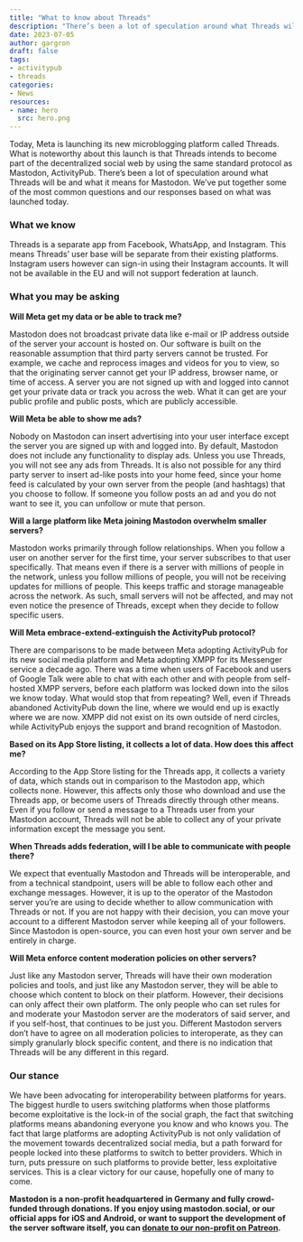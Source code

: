 ```yaml
---
title: "What to know about Threads"
description: "There’s been a lot of speculation around what Threads will be and what it means for Mastodon. We’ve put together some of the most common questions and our responses based on what was launched today."
date: 2023-07-05
author: gargron
draft: false
tags:
- activitypub
- threads
categories:
- News
resources:
- name: hero
  src: hero.png
---
```


Today, Meta is launching its new microblogging platform called Threads. What is noteworthy about this launch is that Threads intends to become part of the decentralized social web by using the same standard protocol as Mastodon, ActivityPub. There’s been a lot of speculation around what Threads will be and what it means for Mastodon. We’ve put together some of the most common questions and our responses based on what was launched today.

### What we know

Threads is a separate app from Facebook, WhatsApp, and Instagram. This means Threads’ user base will be separate from their existing platforms. Instagram users however can sign-in using their Instagram accounts. It will not be available in the EU and will not support federation at launch.

### What you may be asking

**Will Meta get my data or be able to track me?**

Mastodon does not broadcast private data like e-mail or IP address outside of the server your account is hosted on. Our software is built on the reasonable assumption that third party servers cannot be trusted. For example, we cache and reprocess images and videos for you to view, so that the originating server cannot get your IP address, browser name, or time of access. A server you are not signed up with and logged into cannot get your private data or track you across the web. What it can get are your public profile and public posts, which are publicly accessible.

**Will Meta be able to show me ads?**

Nobody on Mastodon can insert advertising into your user interface except the server you are signed up with and logged into. By default, Mastodon does not include any functionality to display ads. Unless you use Threads, you will not see any ads from Threads. It is also not possible for any third party server to insert ad-like posts into your home feed, since your home feed is calculated by your own server from the people (and hashtags) that you choose to follow. If someone you follow posts an ad and you do not want to see it, you can unfollow or mute that person.

**Will a large platform like Meta joining Mastodon overwhelm smaller servers?**

Mastodon works primarily through follow relationships. When you follow a user on another server for the first time, your server subscribes to that user specifically. That means even if there is a server with millions of people in the network, unless you follow millions of people, you will not be receiving updates for millions of people. This keeps traffic and storage manageable across the network. As such, small servers will not be affected, and may not even notice the presence of Threads, except when they decide to follow specific users.

**Will Meta embrace-extend-extinguish the ActivityPub protocol?**

There are comparisons to be made between Meta adopting ActivityPub for its new social media platform and Meta adopting XMPP for its Messenger service a decade ago. There was a time when users of Facebook and users of Google Talk were able to chat with each other and with people from self-hosted XMPP servers, before each platform was locked down into the silos we know today. What would stop that from repeating? Well, even if Threads abandoned ActivityPub down the line, where we would end up is exactly where we are now. XMPP did not exist on its own outside of nerd circles, while ActivityPub enjoys the support and brand recognition of Mastodon.

**Based on its App Store listing, it collects a lot of data. How does this affect me?**

According to the App Store listing for the Threads app, it collects a variety of data, which stands out in comparison to the Mastodon app, which collects none. However, this affects only those who download and use the Threads app, or become users of Threads directly through other means. Even if you follow or send a message to a Threads user from your Mastodon account, Threads will not be able to collect any of your private information except the message you sent.

**When Threads adds federation, will I be able to communicate with people there?**

We expect that eventually Mastodon and Threads will be interoperable, and from a technical standpoint, users will be able to follow each other and exchange messages. However, it is up to the operator of the Mastodon server you’re are using to decide whether to allow communication with Threads or not. If you are not happy with their decision, you can move your account to a different Mastodon server while keeping all of your followers. Since Mastodon is open-source, you can even host your own server and be entirely in charge.

**Will Meta enforce content moderation policies on other servers?**

Just like any Mastodon server, Threads will have their own moderation policies and tools, and just like any Mastodon server, they will be able to choose which content to block on their platform. However, their decisions can only affect their own platform. The only people who can set rules for and moderate your Mastodon server are the moderators of said server, and if you self-host, that continues to be just you. Different Mastodon servers don’t have to agree on all moderation policies to interoperate, as they can simply granularly block specific content, and there is no indication that Threads will be any different in this regard.

### Our stance

We have been advocating for interoperability between platforms for years. The biggest hurdle to users switching platforms when those platforms become exploitative is the lock-in of the social graph, the fact that switching platforms means abandoning everyone you know and who knows you. The fact that large platforms are adopting ActivityPub is not only validation of the movement towards decentralized social media, but a path forward for people locked into these platforms to switch to better providers. Which in turn, puts pressure on such platforms to provide better, less exploitative services. This is a clear victory for our cause, hopefully one of many to come.

**Mastodon is a non-profit headquartered in Germany and fully crowd-funded through donations. If you enjoy using mastodon.social, or our official apps for iOS and Android, or want to support the development of the server software itself, you can [donate to our non-profit on Patreon](https://patreon.com/mastodon).**
